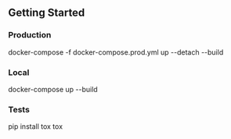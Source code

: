 ## Getting Started

### Production

docker-compose -f docker-compose.prod.yml up --detach --build

### Local

docker-compose up --build

### Tests

pip install tox
tox
